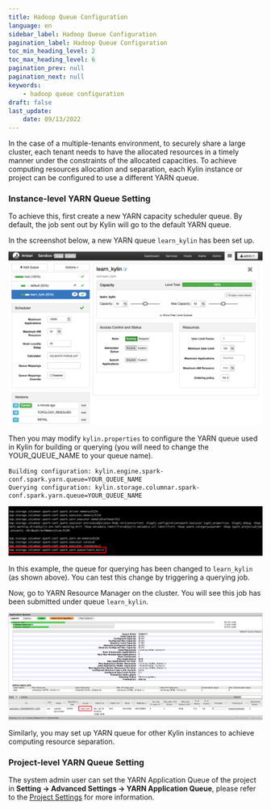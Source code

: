 ```yaml
---
title: Hadoop Queue Configuration
language: en
sidebar_label: Hadoop Queue Configuration
pagination_label: Hadoop Queue Configuration
toc_min_heading_level: 2
toc_max_heading_level: 6
pagination_prev: null
pagination_next: null
keywords:
    - hadoop queue configuration
draft: false
last_update:
    date: 09/13/2022
---
```


In the case of a multiple-tenants environment, to securely share a large cluster, each tenant needs to have the allocated resources in a timely manner under the constraints of the allocated capacities. To achieve computing resources allocation and separation, each Kylin instance or project can be configured to use a different YARN queue.  


### <span id="instance">Instance-level YARN Queue Setting</span>

To achieve this, first create a new YARN capacity scheduler queue. By default, the job sent out by Kylin will go to the default YARN queue.

In the screenshot below, a new YARN queue `learn_kylin` has been set up.

![](images/hadoop_queue/1.png)

Then you may modify `kylin.properties` to configure the YARN queue used in Kylin for building or querying (you will need to change the YOUR_QUEUE_NAME to your queue name).

```shell
Building configuration: kylin.engine.spark-conf.spark.yarn.queue=YOUR_QUEUE_NAME
Querying configuration: kylin.storage.columnar.spark-conf.spark.yarn.queue=YOUR_QUEUE_NAME
```

![](images/hadoop_queue/2.png)

In this example, the queue for querying has been changed to `learn_kylin` (as shown above). You can test this change by triggering a querying job.

Now, go to YARN Resource Manager on the cluster. You will see this job has been submitted under queue `learn_kylin`. 

![](images/hadoop_queue/3.png)


Similarly, you may set up YARN queue for other Kylin instances to achieve computing resource separation.



### <span id="project">Project-level YARN Queue Setting</span>

The system admin user can set the YARN Application Queue of the project in **Setting -> Advanced Settings -> YARN Application Queue**, please refer to the [Project Settings](../operations/project-managing/project_settings.md) for more information.
